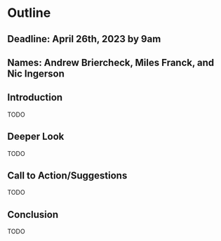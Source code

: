 # Outline

## Deadline: April 26th, 2023 by 9am

## Names: Andrew Briercheck, Miles Franck, and Nic Ingerson

## Introduction

TODO

## Deeper Look

TODO

## Call to Action/Suggestions

TODO

## Conclusion

TODO
